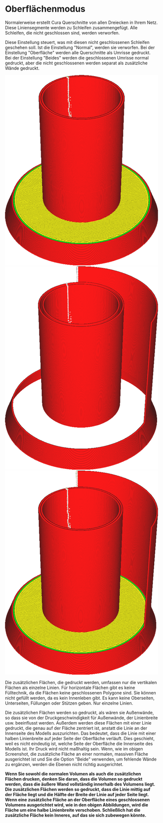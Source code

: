 Oberflächenmodus
====
Normalerweise erstellt Cura Querschnitte von allen Dreiecken in Ihrem Netz. Diese Liniensegmente werden zu Schleifen zusammengefügt. Alle Schleifen, die nicht geschlossen sind, werden verworfen.

Diese Einstellung steuert, was mit diesen nicht geschlossenen Schleifen geschehen soll. Ist die Einstellung "Normal", werden sie verworfen. Bei der Einstellung "Oberfläche" werden alle Querschnitte als Umrisse gedruckt. Bei der Einstellung "Beides" werden die geschlossenen Umrisse normal gedruckt, aber die nicht geschlossenen werden separat als zusätzliche Wände gedruckt.

<!--screenshot {
"image_path": "magic_mesh_surface_mode_normal.png",
"models": [{"script": "extra_surface.py"}],
"camera_position": [66, 129, 124],
"settings": {
    "magic_mesh_surface_mode": "normal"
},
"colours": 32
}-->
<!--screenshot {
"image_path": "magic_mesh_surface_mode_surface.png",
"models": [{"script": "extra_surface.py"}],
"camera_position": [66, 129, 124],
"settings": {
    "magic_mesh_surface_mode": "surface"
},
"colours": 32
}-->
<!--screenshot {
"image_path": "magic_mesh_surface_mode_both.png",
"models": [{"script": "extra_surface.py"}],
"camera_position": [66, 129, 124],
"settings": {
    "magic_mesh_surface_mode": "both"
},
"colours": 32
}-->
![Normaler Modus lässt die einzelne nicht geschlossene Fläche rechts weg](../../../articles/images/magic_mesh_surface_mode_normal.png)
![Oberflächenmodus druckt nur die Oberflächen, ohne sie als geschlossene Volumen zu behandeln](../../../articles/images/magic_mesh_surface_mode_surface.png)
![Druckt sowohl die Volumen als auch die zusätzliche nicht geschlossene Fläche rechts](../../../articles/images/magic_mesh_surface_mode_both.png)

Die zusätzlichen Flächen, die gedruckt werden, umfassen nur die vertikalen Flächen als einzelne Linien. Für horizontale Flächen gibt es keine Fülltechnik, da die Flächen keine geschlossenen Polygone sind. Sie können nicht gefüllt werden, da es kein Innenleben gibt. Es kann keine Oberseiten, Unterseiten, Füllungen oder Stützen geben. Nur einzelne Linien.

Die zusätzlichen Flächen werden so gedruckt, als wären sie Außenwände, so dass sie von der Druckgeschwindigkeit für Außenwände, der Linienbreite usw. beeinflusst werden. Außerdem werden diese Flächen mit einer Linie gedruckt, die genau auf der Fläche zentriert ist, anstatt die Linie an der Innenseite des Modells auszurichten. Das bedeutet, dass die Linie mit einer halben Linienbreite auf jeder Seite der Oberfläche verläuft. Dies geschieht, weil es nicht eindeutig ist, welche Seite der Oberfläche die Innenseite des Modells ist. Ihr Druck wird nicht maßhaltig sein. Wenn, wie im obigen Screenshot, die zusätzliche Fläche an einer normalen, massiven Fläche ausgerichtet ist und Sie die Option "Beide" verwenden, um fehlende Wände zu ergänzen, werden die Ebenen nicht richtig ausgerichtet.

**Wenn Sie sowohl die normalen Volumen als auch die zusätzlichen Flächen drucken, denken Sie daran, dass die Volumen so gedruckt werden, dass die äußere Wand vollständig innerhalb des Volumens liegt. Die zusätzlichen Flächen werden so gedruckt, dass die Linie mittig auf der Fläche liegt und die Hälfte der Breite der Linie auf jeder Seite liegt. Wenn eine zusätzliche Fläche an der Oberfläche eines geschlossenen Volumens ausgerichtet wird, wie in den obigen Abbildungen, wird die Fläche um eine halbe Linienbreite verschoben. Schließlich hat die zusätzliche Fläche kein Inneres, auf das sie sich zubewegen könnte.**
